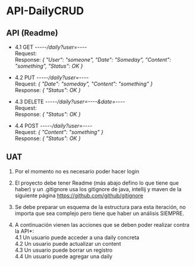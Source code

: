 # API-DailyCRUD

## API (Readme)

+ 4.1 GET     _-----/daily?user=----_ <br>
Request:<br>
Response: _{ "User": "someone", "Date": "Someday", "Content": "something", "Status": OK }_<br>

+ 4.2 PUT      _-----/daily?user=----_<br>
Request: _{ "Date": "someday", "Content": "something" }_<br>
Response: _{ "Status": OK }_<br>

+ 4.3 DELETE _-----/daily?user=----&date=----_ <br>
Request:<br>
Response: _{ "Status": OK }_<br>

+ 4.4 POST     _-----/daily?user=----_ <br>
Request: _{ "Content": "something" }_<br>
Response: _{ "Status": OK }_<br>

## UAT

1.  Por el momento no es necesario poder hacer login

2. El proyecto debe tener Readme (más abajo defino lo que tiene que haber) y un .gitignore usa los gitignore de java,    intellij y maven de la siguiente página https://github.com/github/gitignore

3. Se debe preparar un esquema de la estructura para esta iteración, no importa que sea complejo pero tiene que haber un análisis SIEMPRE.

4. A continuación vienen las acciones que se deben poder realizar contra la API*:<br>
    4.1 Un usuario puede acceder a una daily concreta<br>
    4.2 Un usuario puede actualizar un content<br>
    4.3 Un usuario puede borrar un registro<br>
    4.4 Un usuario puede agregar una daily<br>
